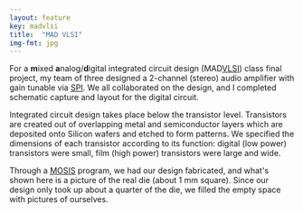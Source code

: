 ```yaml
---
layout: feature
key: madvlsi
title:  "MAD VLSI"
img-fmt: jpg
---
```

For a **m**ixed **a**nalog/**d**igital integrated circuit design (MAD[VLSI](https://en.wikipedia.org/wiki/Very_Large_Scale_Integration)) class final project, my team of three designed a 2-channel (stereo) audio amplifier with gain tunable via [SPI](https://en.wikipedia.org/wiki/Serial_Peripheral_Interface). We all collaborated on the design, and I completed schematic capture and layout for the digital circuit.

Integrated circuit design takes place below the transistor level. Transistors are created out of overlapping metal and semiconductor layers which are deposited onto Silicon wafers and etched to form patterns. We specified the dimensions of each transistor according to its function: digital (low power) transistors were small, film (high power) transistors were large and wide.

Through a [MOSIS](https://www.mosis.com) program, we had our design fabricated, and what's shown here is a picture of the real die (about 1 mm square). Since our design only took up about a quarter of the die, we filled the empty space with pictures of ourselves.